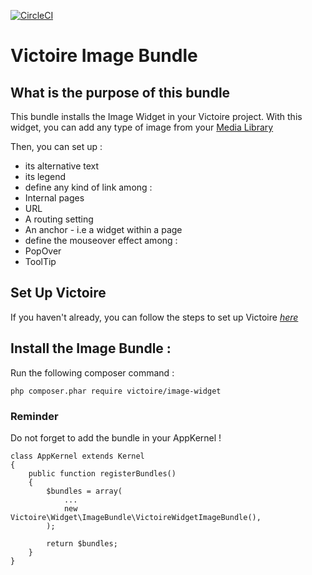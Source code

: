 [![CircleCI](https://circleci.com/gh/Victoire/WidgetImageBundle.svg?style=shield)](https://circleci.com/gh/Victoire/WidgetImageBundle)

Victoire Image Bundle
============

## What is the purpose of this bundle

This bundle installs the Image Widget in your Victoire project.
With this widget, you can add any type of image from your [Media Library](https://github.com/Victoire/victoire/tree/master/Bundle/MediaBundle)

Then, you can set up :

* its alternative text
* its legend
* define any kind of link among :
 * Internal pages
 * URL
 * A routing setting
 * An anchor - i.e a widget within a page
* define the mouseover effect among :
 * PopOver
 * ToolTip

## Set Up Victoire

If you haven't already, you can follow the steps to set up Victoire *[here](https://github.com/Victoire/victoire/blob/master/Bundle/CoreBundle/Resources/doc/SETUP.md)*

## Install the Image Bundle :

Run the following composer command :

    php composer.phar require victoire/image-widget

### Reminder

Do not forget to add the bundle in your AppKernel !

    class AppKernel extends Kernel
    {
        public function registerBundles()
        {
            $bundles = array(
                ...
                new Victoire\Widget\ImageBundle\VictoireWidgetImageBundle(),
            );

            return $bundles;
        }
    }

